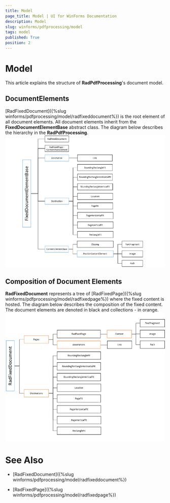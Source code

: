 ```yaml
---
title: Model
page_title: Model | UI for WinForms Documentation
description: Model
slug: winforms/pdfprocessing/model
tags: model
published: True
position: 2
---
```


# Model



This article explains the structure of __RadPdfProcessing__'s document model.
      

## DocumentElements

[RadFixedDocument]({%slug winforms/pdfprocessing/model/radfixeddocument%}) is the root element of all document elements. All document elements inherit from the __FixedDocumentElementBase__ abstract class. The diagram below describes the hierarchy in the __RadPdfProcessing__.
        ![pdfprocessing-model 001](images/pdfprocessing-model001.png)

## Composition of Document Elements

__RadFixedDocument__ represents a tree of [RadFixedPage]({%slug winforms/pdfprocessing/model/radfixedpage%}) where the fixed content is hosted. The diagram below describes the composition of the fixed content. The document elements are denoted in black and collections - in orange.
        ![pdfprocessing-model 002](images/pdfprocessing-model002.png)

# See Also

 * [RadFixedDocument]({%slug winforms/pdfprocessing/model/radfixeddocument%})

 * [RadFixedPage]({%slug winforms/pdfprocessing/model/radfixedpage%})
